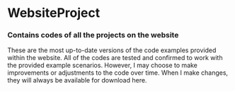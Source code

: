 # WebsiteProject
<h3> Contains codes of all the projects on the website</h3>
These are the most up-to-date versions of the code examples provided within the website.
All of the codes are tested and confirmed to work with the provided example scenarios. However, I may choose to make improvements or adjustments to the code over time. When I make changes, they will always be available for download here. 
